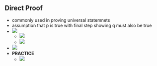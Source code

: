 ## Direct Proof
- commonly used in proving universal statemnets
- assumption that p is true with final step showing q must also be true
-  ![](Attachments/Pasted%20image%2020200928154712.png)
	-   ![](Attachments/Pasted%20image%2020200928154838.png)
	-    ![](Attachments/Pasted%20image%2020200928155050.png)
 -    ![](Attachments/Pasted%20image%2020200928155215.png)
-  **PRACTICE** 
	-    ![](Attachments/Pasted%20image%2020200928155253.png)